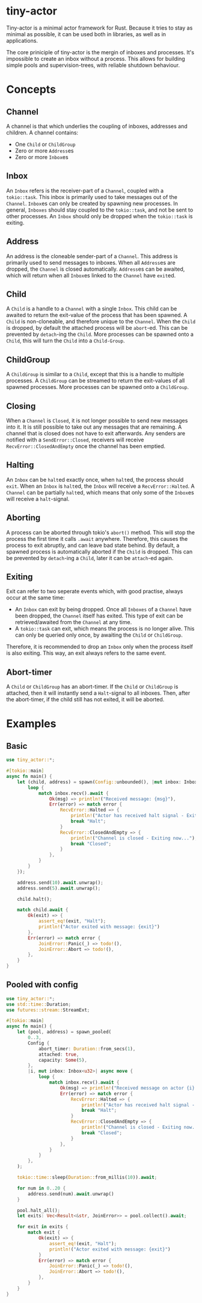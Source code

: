 # tiny-actor
Tiny-actor is a minimal actor framework for Rust. Because it tries to stay as minimal as possible,
it can be used both in libraries, as well as in applications.

The core priniciple of tiny-actor is the mergin of inboxes and processes. It's impossible
to create an inbox without a process. This allows for building simple pools and supervision-trees, with
reliable shutdown behaviour.

# Concepts

## Channel
A channel is that which underlies the coupling of inboxes, addresses and children. A channel contains: 
* One `Child` or `ChildGroup`
* Zero or more `Address`es
* Zero or more `Inbox`es

## Inbox
An `Inbox` refers is the receiver-part of a `Channel`, coupled with a `tokio::task`. This inbox is primarily used
to take messages out of the `Channel`. `Inbox`es can only be created by spawning new processes. In general,
`Inboxes` should stay coupled to the `tokio::task`, and not be sent to other processes. An `Inbox` should only
be dropped when the `tokio::task` is exiting.

## Address
An address is the cloneable sender-part of a `Channel`. This address is primarily used to send messages to
inboxes. When all `Address`es are dropped, the `Channel` is closed automatically. `Address`es can be awaited, 
which will return when all `Inbox`es linked to the `Channel` have `exit`ed.

## Child
A `Child` is a handle to a `Channel` with a single `Inbox`. This child can be awaited to return the exit-value
of the process that has been spawned. A `Child` is non-cloneable, and therefore unique to the `Channel`. When
the `Child` is dropped, by default the attached process will be `abort`-ed. This can be prevented by `detach`-ing 
the `Child`. More processes can be spawned onto a `Child`, this will turn the `Child` into a `Child-Group`.

## ChildGroup
A `ChildGroup` is similar to a `Child`, except that this is a handle to multiple processes. A `ChildGroup` can be
streamed to return the exit-values of all spawned processes. More processes can be spawned onto a `ChildGroup`.

## Closing
When a `Channel` is `Closed`, it is not longer possible to send new messages into it.
It is still possible to take out any messages that are remaining. A channel that is closed does not
have to exit afterwards. Any senders are notified with a `SendError::Closed`, receivers will receive
`RecvError::ClosedAndEmpty` once the channel has been emptied.

## Halting
An `Inbox` can be `halt`ed exactly once, when `halt`ed, the process should `exit`.
When an `Inbox` is `halt`ed, the `Inbox` will receive a `RecvError::Halted`.
A `Channel` can be partially `halt`ed, which means that only some of the `Inbox`es will receive a `halt`-signal.

## Aborting
A process can be aborted through tokio's `abort()` method. This will stop the process the first time it calls
`.await` anywhere. Therefore, this causes the process to exit abruptly, and can leave bad state behind.
By default, a spawned process is automatically aborted if the `Child` is dropped. This can be prevented by
`detach`-ing a `Child`, later it can be `attach`-ed again.

## Exiting
Exit can refer to two seperate events which, with good practise, always occur at the same time:
* An `Inbox` can exit by being dropped. Once all `Inboxes` of a `Channel` have been dropped, the `Channel` itself
has exited. This type of exit can be retrieved/awaited from the `Channel` at any time.
* A `tokio::task` can exit, which means the process is no longer alive. This can only be queried only once, by 
awaiting the `Child` or `ChildGroup`.

Therefore, it is recommended to drop an `Inbox` only when the process itself is also exiting. This way, an exit 
always refers to the same event.

## Abort-timer
A `Child` or `ChildGroup` has an abort-timer. If the `Child` or `ChildGroup` is attached, then it will instantly
send a `Halt`-signal to all inboxes. Then, after the abort-timer, if the child still has not exited, it will be
aborted.

# Examples

## Basic
```rust
use tiny_actor::*;

#[tokio::main]
async fn main() {
    let (child, address) = spawn(Config::unbounded(), |mut inbox: Inbox<u32>| async move {
        loop {
            match inbox.recv().await {
                Ok(msg) => println!("Received message: {msg}"),
                Err(error) => match error {
                    RecvError::Halted => {
                        println!("Actor has received halt signal - Exiting now...");
                        break "Halt";
                    }
                    RecvError::ClosedAndEmpty => {
                        println!("Channel is closed - Exiting now...");
                        break "Closed";
                    }
                },
            }
        }
    });

    address.send(10).await.unwrap();
    address.send(5).await.unwrap();

    child.halt();

    match child.await {
        Ok(exit) => {
            assert_eq!(exit, "Halt");
            println!("Actor exited with message: {exit}")
        },
        Err(error) => match error {
            JoinError::Panic(_) => todo!(),
            JoinError::Abort => todo!(),
        },
    }
}
```

## Pooled with config
```rust
use tiny_actor::*;
use std::time::Duration;
use futures::stream::StreamExt;

#[tokio::main]
async fn main() {
    let (pool, address) = spawn_pooled(
        0..3,
        Config {
            abort_timer: Duration::from_secs(1),
            attached: true,
            capacity: Some(5),
        },
        |i, mut inbox: Inbox<u32>| async move {
            loop {
                match inbox.recv().await {
                    Ok(msg) => println!("Received message on actor {i}: {msg}"),
                    Err(error) => match error {
                        RecvError::Halted => {
                            println!("Actor has received halt signal - Exiting now...");
                            break "Halt";
                        }
                        RecvError::ClosedAndEmpty => {
                            println!("Channel is closed - Exiting now...");
                            break "Closed";
                        }
                    },
                }
            }
        },
    );

    tokio::time::sleep(Duration::from_millis(10)).await;

    for num in 0..20 {
        address.send(num).await.unwrap()
    }

    pool.halt_all();
    let exits: Vec<Result<&str, JoinError>> = pool.collect().await;

    for exit in exits {
        match exit {
            Ok(exit) => {
                assert_eq!(exit, "Halt");
                println!("Actor exited with message: {exit}")
            }
            Err(error) => match error {
                JoinError::Panic(_) => todo!(),
                JoinError::Abort => todo!(),
            },
        }
    }
}
```